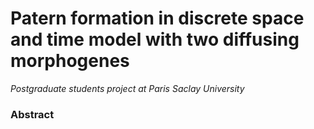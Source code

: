 # Patern formation in discrete space and time model with two diffusing morphogenes
*Postgraduate students project at Paris Saclay University*
### Abstract
